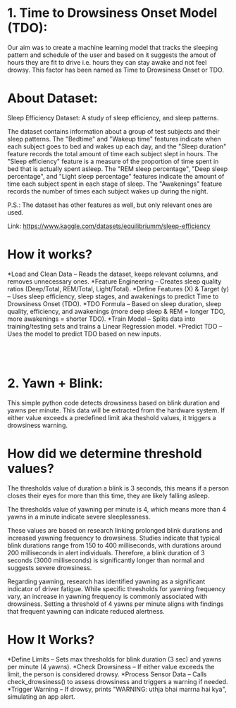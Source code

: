 # 1. Time to Drowsiness Onset Model (TDO):
Our aim was to create a machine learning model that tracks the sleeping pattern and schedule of the user and based on it suggests the amout of hours they are fit to drive i.e. hours they can stay awake and not feel drowsy. This factor has been named as Time to Drowsiness Onset or TDO.

# About Dataset:
Sleep Efficiency Dataset: A study of sleep efficiency, and sleep patterns.

The dataset contains information about a group of test subjects and their sleep patterns. The "Bedtime" and "Wakeup time" features indicate when each subject goes to bed and wakes up each day, and the "Sleep duration" feature records the total amount of time each subject slept in hours. The "Sleep efficiency" feature is a measure of the proportion of time spent in bed that is actually spent asleep. The "REM sleep percentage", "Deep sleep percentage", and "Light sleep percentage" features indicate the amount of time each subject spent in each stage of sleep. The "Awakenings" feature records the number of times each subject wakes up during the night.

P.S.: The dataset has other features as well, but only relevant ones are used.

Link: https://www.kaggle.com/datasets/equilibriumm/sleep-efficiency

# How it works?
*Load and Clean Data – Reads the dataset, keeps relevant columns, and removes unnecessary ones.
*Feature Engineering – Creates sleep quality ratios (Deep/Total, REM/Total, Light/Total).
*Define Features (X) & Target (y) – Uses sleep efficiency, sleep stages, and awakenings to predict Time to Drowsiness Onset (TDO).
*TDO Formula – Based on sleep duration, sleep quality, efficiency, and awakenings (more deep sleep & REM = longer TDO, more awakenings = shorter TDO).
*Train Model – Splits data into training/testing sets and trains a Linear Regression model.
*Predict TDO – Uses the model to predict TDO based on new inputs.

<br> <br>

# 2. Yawn + Blink:
This simple python code detects drowsiness based on blink duration and yawns per minute. This data will be extracted from the hardware system. If either value exceeds a predefined limit aka theshold values, it triggers a drowsiness warning.

# How did we determine threshold values?
​The thresholds value of duration a blink is 3 seconds, this means if a person closes their eyes for more than this time, they are likely falling asleep.

​The thresholds value of yawning per minute is 4, which means more than 4 yawns in a minute indicate severe sleeplessness.

These values are based on research linking prolonged blink durations and increased yawning frequency to drowsiness. Studies indicate that typical blink durations range from 150 to 400 milliseconds, with durations around 200 milliseconds in alert individuals. Therefore, a blink duration of 3 seconds (3000 milliseconds) is significantly longer than normal and suggests severe drowsiness.​

Regarding yawning, research has identified yawning as a significant indicator of driver fatigue. While specific thresholds for yawning frequency vary, an increase in yawning frequency is commonly associated with drowsiness. Setting a threshold of 4 yawns per minute aligns with findings that frequent yawning can indicate reduced alertness.

# How It Works?
*Define Limits – Sets max thresholds for blink duration (3 sec) and yawns per minute (4 yawns).
*Check Drowsiness – If either value exceeds the limit, the person is considered drowsy.
*Process Sensor Data – Calls check_drowsiness() to assess drowsiness and triggers a warning if needed.
*Trigger Warning – If drowsy, prints "WARNING: uthja bhai marrna hai kya", simulating an app alert.







